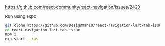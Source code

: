 https://github.com/react-community/react-navigation/issues/2420

Run using expo
```bash
git clone https://github.com/DesignmanIO/react-navigation-last-tab-issue.git
cd react-navigation-last-tab-issue
npm i
exp start --ios
```
